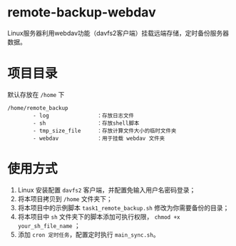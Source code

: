 # remote-backup-webdav
Linux服务器利用webdav功能（davfs2客户端）挂载远端存储，定时备份服务器数据。

# 项目目录

默认存放在 `/home` 下

```
/home/remote_backup
        - log               ：存放日志文件
        - sh                ：存放shell脚本
        - tmp_size_file     ：存放计算文件大小的临时文件夹
        - webdav            ：用于挂载 webdav 文件夹
```

# 使用方式

1. Linux 安装配置 `davfs2` 客户端，并配置免输入用户名密码登录；
2. 将本项目拷贝到 `/home` 文件夹下；
3. 将本项目中的示例脚本 `task1_remote_backup.sh` 修改为你需要备份的目录；
4. 将本项目中 `sh` 文件夹下的脚本添加可执行权限， `chmod +x your_sh_file_name` ；
5. 添加 `cron 定时任务`，配置定时执行 `main_sync.sh`。
